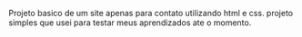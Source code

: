Projeto basico de um site apenas para contato utilizando html e css.
projeto simples que usei para testar meus aprendizados ate o momento.
